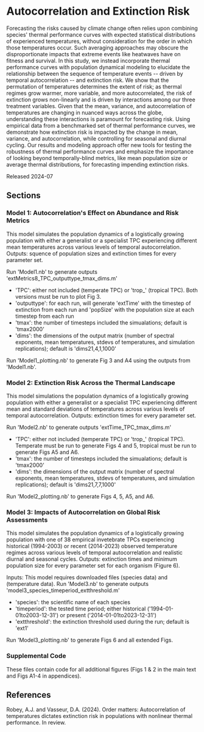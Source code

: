 # Autocorrelation and Extinction Risk
Forecasting the risks caused by climate change often relies upon combining species' thermal performance curves with expected statistical distributions of experienced temperatures, without consideration for the order in which those temperatures occur. Such averaging approaches may obscure the disproportionate impacts that extreme events like heatwaves have on fitness and survival. In this study, we instead incorporate thermal performance curves with population dynamical modeling to elucidate the relationship between the sequence of temperature events -- driven by temporal autocorrelation -- and extinction risk. We show that the permutation of temperatures determines the extent of risk; as thermal regimes grow warmer, more variable, and more autocorrelated, the risk of extinction grows non-linearly and is driven by interactions among our three treatment variables. Given that the mean, variance, and autocorrelation of temperatures are changing in nuanced ways across the globe, understanding these interactions is paramount for forecasting risk. Using empirical data from a benchmarked set of thermal performance curves, we demonstrate how extinction risk is impacted by the change in mean, variance, and autocorrelation, while controlling for seasonal and diurnal cycling. Our results and modeling approach offer new tools for testing the robustness of thermal performance curves and emphasize the importance of looking beyond temporally-blind metrics, like mean population size or average thermal distributions, for forecasting impending extinction risks.

Released 2024-07

## Sections

### Model 1: Autocorrelation's Effect on Abundance and Risk Metrics
This model simulates the population dynamics of a logistically growing population with either a generalist or a specialist TPC experiencing different mean temperatures across various levels of temporal autocorrelation. Outputs: squence of population sizes and extinction times for every parameter set.

Run 'Model1.nb' to generate outputs 'extMetrics8_TPC_outputtype_tmax_dims.m'
- 'TPC': either not included (temperate TPC) or 'trop_' (tropical TPC). Both versions must be run to plot Fig 3.
- 'outputtype': for each run, will generate 'extTime' with the timestep of extinction from each run and 'popSize' with the population size at each timestep from each run
- 'tmax': the number of timesteps included the simualations; default is 'tmax2000'
- 'dims': the dimensions of the output matrix (number of spectral exponents, mean temperatures, stdevs of temperatures, and simulation replications); default is 'dims21,4,1,1000'

Run 'Model1_plotting.nb' to generate Fig 3 and A4 using the outputs from 'Model1.nb'.

### Model 2: Extinction Risk Across the Thermal Landscape
This model simulations the population dynamics of a logistically growing population with either a generalist or a specialist TPC experiencing different mean and standard deviations of temperatures across various levels of temporal autocorrelation. Outputs: extinction times for every parameter set.

Run 'Model2.nb' to generate outputs 'extTime_TPC_tmax_dims.m'
- 'TPC': either not included (temperate TPC) or 'trop_' (tropical TPC). Temperate must be run to generate Figs 4 and 5, tropical must be run to generate Figs A5 and A6.
- 'tmax': the number of timesteps included the simualations; default is 'tmax2000'
- 'dims': the dimensions of the output matrix (number of spectral exponents, mean temperatures, stdevs of temperatures, and simulation replications); default is 'dims21,7,7,1000'

Run 'Model2_plotting.nb' to generate Figs 4, 5, A5, and A6.

### Model 3: Impacts of Autocorrelation on Global Risk Assessments
This model simulates the population dynamics of a logistically growing population with one of 38 empirical invetebrate TPCs experiencing historical (1994-2003) or recent (2014-2023) observed temperature regimes across various levels of temporal autocorrelation and realistic diurnal and seasonal cycles. Outputs: extinction times and minimum population size for every parameter set for each organism (Figure 6).

Inputs: This model requires downloaded files (species data) and (temperature data).
Run 'Model3.nb' to generate outputs 'model3_species_timeperiod_extthreshold.m'
- 'species': the scientific name of each species
- 'timeperiod': the tested time period; either historical ('1994-01-01to2003-12-31') or present ('2014-01-01to2023-12-31')
- 'extthreshold': the extinction threshold used during the run; default is 'ext1'

Run 'Model3_plotting.nb' to generate Figs 6 and all extended Figs.

### Supplemental Code
These files contain code for all additional figures (Figs 1 & 2 in the main text and Figs A1-4 in appendices).

## References

Robey, A.J. and Vasseur, D.A. (2024). Order matters: Autocorrelation of temperatures dictates extinction risk in populations with nonlinear thermal performance. In review.
